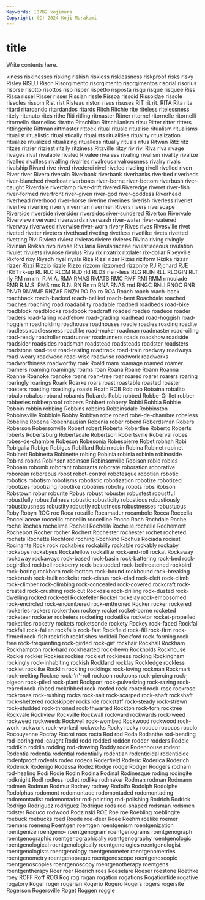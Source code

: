 ```yaml
---
Keywords: 10782 kojimura
Copyright: (C) 2024 Koji Murakami
---
```


# title

Write contents here.



kiness riskinesses risking riskish riskless risklessness riskproof risks
risky Risley RISLU Rison Risorgimento risorgimento risorgimentos risorial risorius risorse
risotto risottos risp risper rispetto risposta risqu risque risquee Riss
Rissa rissel Risser risser Rissian rissle Rissoa rissoid Rissoidae rissole
rissoles rissom Rist rist Risteau ristori risus risuses RIT rit
rit. RITA Rita rita ritard ritardando ritardandos ritards Ritch Ritchie
rite riteless ritelessness ritely ritenuto rites rithe Riti ritling ritmaster
Ritner ritornel ritornelle ritornelli ritornello ritornellos ritratto Ritschlian Ritschlianism ritsu
Ritter ritter ritters rittingerite Rittman rittmaster rittock ritual rituale ritualise
ritualism ritualisms ritualist ritualistic ritualistically ritualists ritualities rituality ritualization ritualize
ritualized ritualizing ritualless ritually rituals ritus Ritwan Ritz ritz ritzes
ritzier ritziest ritzily ritziness Ritzville ritzy riv riv. Riva riva
rivage rivages rival rivalable rivaled Rivalee rivaless rivaling rivalism rivality
rivalize rivalled rivalless rivalling rivalries rivalrous rivalrousness rivalry rivals rivalship
Rivard rive rived rivederci rivel riveled riveling rivell rivelled riven
River river Rivera riverain Riverbank riverbank riverbanks riverbed riverbeds river-blanched
riverboat riverboats river-borne river-bottom riverbush river-caught Riverdale riverdamp river-drift rivered
Riveredge riveret river-fish river-formed riverfront river-given river-god river-goddess Riverhead riverhead
riverhood river-horse riverine riverines riverish riverless riverlet riverlike riverling riverly
riverman rivermen Rivers rivers riverscape Riverside riverside riversider riversides river-sundered
Riverton Rivervale Riverview riverward riverwards riverwash river-water river-watered riverway riverweed
riverwise river-worn rivery Rives rives Rivesville rivet riveted riveter riveters
rivethead riveting rivetless rivetlike rivets rivetted rivetting Rivi Riviera riviera
rivieras riviere rivieres Rivina riving rivingly Rivinian Rivkah rivo rivose
Rivularia Rivulariaceae rivulariaceous rivulation rivulet rivulets rivulose rivulus Rivy rix
rixatrix rixdaler rix-dollar Rixeyville Rixford rixy Riyadh riyal riyals Riza
Rizal rizar Rizas riziform Rizika rizzar rizzer Rizzi Rizzio rizzle
Rizzo rizzom rizzomed rizzonite RJ Rjchard RJE rKET rk-up RL
RLC RLCM RLD rld RLDS rle r-less RLG RLIN RLL
RLOGIN RLT rly RM rm rm. R.M.A. RMA RMAS RMATS
RMC RMF RMI RMM rmoulade RMR R.M.S. RMS rms R.N.
RN Rn rn RNA RNAS rnd RNGC RNLI RNOC RNR
RNVR RNWMP RNZAF RNZN RO Ro ro ROA Roach roach
roach-back roachback roach-backed roach-bellied roach-bent Roachdale roached roaches roaching road
roadability roadable roadbed roadbeds road-bike roadblock roadblocks roadbook roadcraft roaded
roadeo roadeos roader roaders road-faring roadfellow road-grading roadhead road-hoggish road-hoggism
roadholding roadhouse roadhouses roadie roadies roading roadite roadless roadlessness roadlike
road-maker roadman roadmaster road-oiling road-ready roadroller roadrunner roadrunners roads roadshow
roadside roadsider roadsides roadsman roadstead roadsteads roadster roadsters roadstone road-test
road-testing roadtrack road-train roadway roadways road-weary roadweed road-wise roadwise roadwork
roadworks roadworthiness roadworthy roak Roald roam roamage roamed roamer roamers
roaming roamingly roams roan Roana Roane Roann Roanna Roanne Roanoke
roanoke roans roan-tree roar roared roarer roarers roaring roaringly roarings
Roark Roarke roars roast roastable roasted roaster roasters roasting roastingly
roasts Roath ROB Rob rob Robaina robalito robalo robalos roband
robands Robards Robb robbed Robbe-Grillet robber robberies robberproof robbers Robbert
robbery Robbi Robbia Robbie Robbin robbin robbing Robbins robbins Robbinsdale
Robbinston Robbinsville Robbiole Robby Robbyn robe robed robe-de-chambre robeless Robeline
Robena Robenhausian Robenia rober roberd Roberdsman Robers Roberson Robersonville Robert
robert Roberta Robertlee Roberto Roberts roberts Robertsburg Robertsdale Robertson Robertsville
Roberval robes robes-de-chambre Robeson Robesonia Robespierre Robet robhah Robi Robigalia
Robigo Robigus Robillard Robin robin Robina Robinet robinet Robinett Robinetta
Robinette robing Robinia robinia robinin robinoside Robins robins Robinson robinson
Robinsonville Robison roble robles Roboam robomb roborant roborants roborate roboration
roborative roborean roboreous robot robot-control robotesque robotian robotic robotics robotism
robotisms robotistic robotization robotize robotized robotizes robotizing robotlike robotries robotry
robots robs Robson Robstown robur roburite Robus robust robuster robustest
robustful robustfully robustfulness robustic robusticity robustious robustiously robustiousness robustity robustly
robustness robustnesses robustuous Roby Robyn ROC roc Roca rocaille Rocamadur
rocambole Rocca Roccella Roccellaceae roccellic roccellin roccelline Rocco Roch Rochdale
Roche roche Rochea rochelime Rochell Rochella Rochelle rochelle Rochemont Rocheport
Rocher rocher Rochert Rochester rochester rochet rocheted rochets Rochette Rochford
roching Rochkind Rochus Rociada rociest Rocinante Rock rock rockabies rockabilly
rockable rockably rockaby rockabye rockabyes Rockafellow rockallite rock-and-roll rockat Rockaway
rockaway rockaways rock-based rock-basin rock-battering rock-bed rock-begirdled rockbell rockberry rock-bestudded
rock-bethreatened rockbird rock-boring rockborn rock-bottom rock-bound rockbound rock-breaking rockbrush rock-built
rockcist rock-cistus rock-clad rock-cleft rock-climb rock-climber rock-climbing rock-concealed rock-covered rockcraft
rock-crested rock-crushing rock-cut Rockdale rock-drilling rock-dusted rock-dwelling rocked rock-eel Rockefeller
Rockel rockelay rock-embosomed rock-encircled rock-encumbered rock-enthroned Rocker rocker rockered rockeries
rockers rockerthon rockery rocket rocket-borne rocketed rocketeer rocketer rocketers rocketing
rocketlike rocketor rocket-propelled rocketries rocketry rockets rocketsonde rockety Rockey rock-faced
Rockfall rockfall rock-fallen rockfalls rock-fast Rockfield rock-fill rock-firm rock-firmed rock-fish
rockfish rockfishes rockfoil Rockford rock-forming rock-free rock-frequenting rock-girded rock-girt rockhair
Rockhall Rockham Rockhampton rock-hard rockhearted rock-hewn Rockholds Rockhouse Rockie rockier
Rockies rockies rockiest rockiness rocking Rockingham rockingly rock-inhabiting rockish Rockland
rocklay Rockledge rockless rocklet rocklike Rocklin rockling rocklings rock-loving rockman
Rockmart rock-melting Rockne rock-'n'-roll rockoon rockoons rock-piercing rock-pigeon rock-piled rock-plant
Rockport rock-pulverizing rock-razing rock-reared rock-ribbed rockribbed rock-roofed rock-rooted rock-rose rockrose
rockroses rock-rushing rocks rock-salt rock-scarped rock-shaft rockshaft rock-sheltered rockskipper rockslide
rockstaff rock-steady rock-strewn rock-studded rock-throned rock-thwarted Rockton rock-torn rocktree Rockvale
Rockview Rockville Rockwall rockward rockwards rock-weed rockweed rockweeds Rockwell rock-wombed
Rockwood rockwood rock-work rockwork rock-worked rockworks Rocky rocky rococo rococos
rocolo Rocouyenne Rocray Rocroi rocs rocta Rod rod Roda Rodanthe
rod-bending rod-boring rod-caught Rodd rodd rodded rodden rodder rodders Roddie
roddikin roddin rodding rod-drawing Roddy rode Rodenhouse rodent Rodentia rodentia
rodential rodentially rodentian rodenticidal rodenticide rodentproof rodents rodeo rodeos Roderfield
Roderic Roderica Roderich Roderick Roderigo Rodessa Rodez Rodge rodge Rodger
Rodgers rodham rod-healing Rodi Rodie Rodin Rodina Rodinal Rodinesque roding
rodingite rodknight Rodl rodless rodlet rodlike rodmaker Rodman rodman Rodmann
rodmen Rodmun Rodmur Rodney rodney Rodolfo Rodolph Rodolphe Rodolphus rodomont
rodomontade rodomontaded rodomontading rodomontadist rodomontador rod-pointing rod-polishing Rodrich Rodrick Rodrigo
Rodriguez rodriguez Rodrique rods rod-shaped rodsman rodsmen rodster Roduco rodwood
Rodzinski ROE Roe roe Roebling roeblingite roebuck roebucks roed Roede
roe-deer Roee Roehm roelike roemer roemers roeneng Roentgen roentgen roentgenism
roentgenization roentgenize roentgeno- roentgenogram roentgenograms roentgenograph roentgenographic roentgenographically roentgenography roentgenologic
roentgenological roentgenologically roentgenologies roentgenologist roentgenologists roentgenology roentgenometer roentgenometries roentgenometry roentgenopaque
roentgenoscope roentgenoscopic roentgenoscopies roentgenoscopy roentgenotherapy roentgens roentgentherapy Roer roer Roerich
roes Roeselare Roeser roestone Roethke roey ROFF Roff ROG Rog
rog rogan rogation rogations Rogationtide rogative rogatory Roger roger rogerian
Rogerio Rogero Rogers rogers rogersite Rogerson Rogersville Roget Roggen roggle
